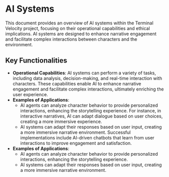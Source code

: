 # AI Systems
This document provides an overview of AI systems within the Terminal Velocity project, focusing on their operational capabilities and ethical implications. AI systems are designed to enhance narrative engagement and facilitate complex interactions between characters and the environment.

## Key Functionalities
- **Operational Capabilities**: AI systems can perform a variety of tasks, including data analysis, decision-making, and real-time interaction with characters. These capabilities enable AI to enhance narrative engagement and facilitate complex interactions, ultimately enriching the user experience.
- **Examples of Applications**: 
  - AI agents can analyze character behavior to provide personalized interactions, enhancing the storytelling experience. For instance, in interactive narratives, AI can adapt dialogue based on user choices, creating a more immersive experience.
  - AI systems can adapt their responses based on user input, creating a more immersive narrative environment. Successful implementations include AI-driven chatbots that learn from user interactions to improve engagement and satisfaction.
- **Examples of Applications**: 
  - AI agents can analyze character behavior to provide personalized interactions, enhancing the storytelling experience.
  - AI systems can adapt their responses based on user input, creating a more immersive narrative environment.
